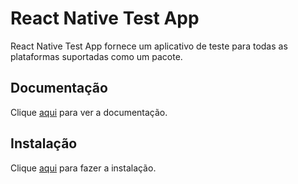 # React Native Test App

React Native Test App fornece um aplicativo de teste para todas as plataformas suportadas como um pacote.

## Documentação

Clique [aqui](https://github.com/microsoft/react-native-test-app) para ver a documentação.

## Instalação

Clique [aqui](https://www.npmjs.com/package/react-native-test-app) para fazer a instalação.

